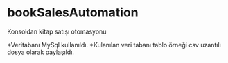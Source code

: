 # bookSalesAutomation
Konsoldan kitap satışı otomasyonu

*Veritabanı MySql kullanıldı.
*Kulanılan veri tabanı tablo örneği csv uzantılı dosya olarak paylaşıldı.
